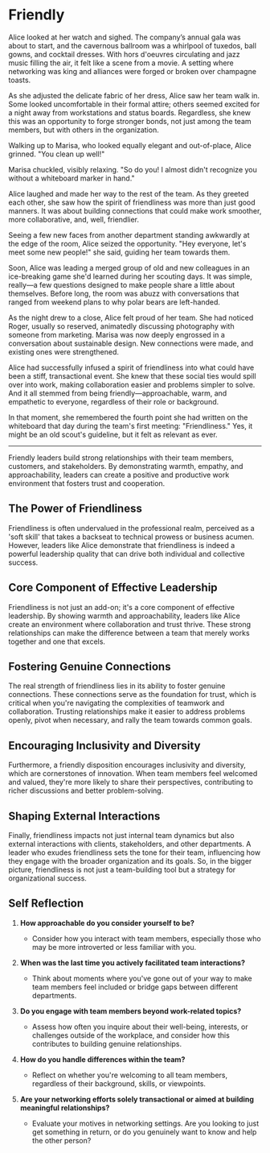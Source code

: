# Friendly

Alice looked at her watch and sighed. The company’s annual gala was about to start, and the cavernous ballroom was a whirlpool of tuxedos, ball gowns, and cocktail dresses. With hors d'oeuvres circulating and jazz music filling the air, it felt like a scene from a movie. A setting where networking was king and alliances were forged or broken over champagne toasts.

As she adjusted the delicate fabric of her dress, Alice saw her team walk in. Some looked uncomfortable in their formal attire; others seemed excited for a night away from workstations and status boards. Regardless, she knew this was an opportunity to forge stronger bonds, not just among the team members, but with others in the organization.

Walking up to Marisa, who looked equally elegant and out-of-place, Alice grinned. "You clean up well!"

Marisa chuckled, visibly relaxing. "So do you! I almost didn't recognize you without a whiteboard marker in hand."

Alice laughed and made her way to the rest of the team. As they greeted each other, she saw how the spirit of friendliness was more than just good manners. It was about building connections that could make work smoother, more collaborative, and, well, friendlier.

Seeing a few new faces from another department standing awkwardly at the edge of the room, Alice seized the opportunity. "Hey everyone, let's meet some new people!" she said, guiding her team towards them.

Soon, Alice was leading a merged group of old and new colleagues in an ice-breaking game she'd learned during her scouting days. It was simple, really—a few questions designed to make people share a little about themselves. Before long, the room was abuzz with conversations that ranged from weekend plans to why polar bears are left-handed.

As the night drew to a close, Alice felt proud of her team. She had noticed Roger, usually so reserved, animatedly discussing photography with someone from marketing. Marisa was now deeply engrossed in a conversation about sustainable design. New connections were made, and existing ones were strengthened.

Alice had successfully infused a spirit of friendliness into what could have been a stiff, transactional event. She knew that these social ties would spill over into work, making collaboration easier and problems simpler to solve. And it all stemmed from being friendly—approachable, warm, and empathetic to everyone, regardless of their role or background.

In that moment, she remembered the fourth point she had written on the whiteboard that day during the team's first meeting: "Friendliness." Yes, it might be an old scout's guideline, but it felt as relevant as ever.

---

Friendly leaders build strong relationships with their team members, customers, and stakeholders. By demonstrating warmth, empathy, and approachability, leaders can create a positive and productive work environment that fosters trust and cooperation.

## The Power of Friendliness

Friendliness is often undervalued in the professional realm, perceived as a 'soft skill' that takes a backseat to technical prowess or business acumen. However, leaders like Alice demonstrate that friendliness is indeed a powerful leadership quality that can drive both individual and collective success.

## Core Component of Effective Leadership

Friendliness is not just an add-on; it's a core component of effective leadership. By showing warmth and approachability, leaders like Alice create an environment where collaboration and trust thrive. These strong relationships can make the difference between a team that merely works together and one that excels.

## Fostering Genuine Connections

The real strength of friendliness lies in its ability to foster genuine connections. These connections serve as the foundation for trust, which is critical when you're navigating the complexities of teamwork and collaboration. Trusting relationships make it easier to address problems openly, pivot when necessary, and rally the team towards common goals.

## Encouraging Inclusivity and Diversity

Furthermore, a friendly disposition encourages inclusivity and diversity, which are cornerstones of innovation. When team members feel welcomed and valued, they're more likely to share their perspectives, contributing to richer discussions and better problem-solving.

## Shaping External Interactions

Finally, friendliness impacts not just internal team dynamics but also external interactions with clients, stakeholders, and other departments. A leader who exudes friendliness sets the tone for their team, influencing how they engage with the broader organization and its goals. So, in the bigger picture, friendliness is not just a team-building tool but a strategy for organizational success.

## Self Reflection

1. **How approachable do you consider yourself to be?**

   - Consider how you interact with team members, especially those who may be more introverted or less familiar with you.

2. **When was the last time you actively facilitated team interactions?**

   - Think about moments where you've gone out of your way to make team members feel included or bridge gaps between different departments.

3. **Do you engage with team members beyond work-related topics?**

   - Assess how often you inquire about their well-being, interests, or challenges outside of the workplace, and consider how this contributes to building genuine relationships.

4. **How do you handle differences within the team?**

   - Reflect on whether you're welcoming to all team members, regardless of their background, skills, or viewpoints.

5. **Are your networking efforts solely transactional or aimed at building meaningful relationships?**
   - Evaluate your motives in networking settings. Are you looking to just get something in return, or do you genuinely want to know and help the other person?
